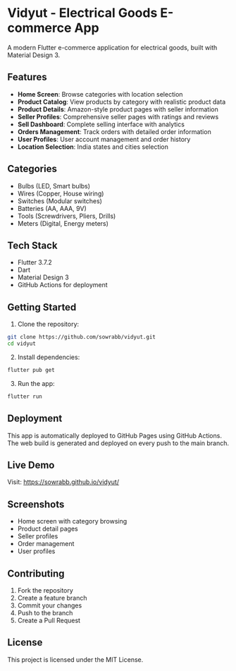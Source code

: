 # Vidyut - Electrical Goods E-commerce App

A modern Flutter e-commerce application for electrical goods, built with Material Design 3.

## Features

- **Home Screen**: Browse categories with location selection
- **Product Catalog**: View products by category with realistic product data
- **Product Details**: Amazon-style product pages with seller information
- **Seller Profiles**: Comprehensive seller pages with ratings and reviews
- **Sell Dashboard**: Complete selling interface with analytics
- **Orders Management**: Track orders with detailed order information
- **User Profiles**: User account management and order history
- **Location Selection**: India states and cities selection

## Categories

- Bulbs (LED, Smart bulbs)
- Wires (Copper, House wiring)
- Switches (Modular switches)
- Batteries (AA, AAA, 9V)
- Tools (Screwdrivers, Pliers, Drills)
- Meters (Digital, Energy meters)

## Tech Stack

- Flutter 3.7.2
- Dart
- Material Design 3
- GitHub Actions for deployment

## Getting Started

1. Clone the repository:
```bash
git clone https://github.com/sowrabb/vidyut.git
cd vidyut
```

2. Install dependencies:
```bash
flutter pub get
```

3. Run the app:
```bash
flutter run
```

## Deployment

This app is automatically deployed to GitHub Pages using GitHub Actions. The web build is generated and deployed on every push to the main branch.

## Live Demo

Visit: https://sowrabb.github.io/vidyut/

## Screenshots

- Home screen with category browsing
- Product detail pages
- Seller profiles
- Order management
- User profiles

## Contributing

1. Fork the repository
2. Create a feature branch
3. Commit your changes
4. Push to the branch
5. Create a Pull Request

## License

This project is licensed under the MIT License.
